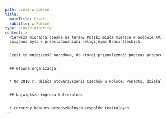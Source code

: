```yaml
---
path: czesi-w-polsce
title:
  mainTitle: Czesi
  subtitle: w Polsce
type: single-minority
content: >-
  Pierwsza migracja czeska na tereny Polski miała miejsce w połowie XVI wieku i
  związana była z prześladowaniami religijnymi Braci Czeskich.


  Czesi to mniejszość narodowa, do której przynależność podczas przeprowadzonego w 2011 r. Narodowego spisu powszechnego ludności i mieszkań zadeklarowało 2.833 obywateli polskich (wedle danych poprzedniego Narodowego Spisu powszechnego Ludności i Mieszkań z 2002 r. liczebność mniejszości czeskiej wynosiła 386 osób), w tym: w województwie śląskim 580 osób (według Narodowego Spisu powszechnego Ludności i Mieszkań z 2002 r. - 61), mazowieckim – 453 (według NSP 2002 r. – 37), dolnośląskim – 396 (według Narodowego Spisu powszechnego Ludności i Mieszkań z 2002 r. – 47). Tradycyjne skupisko mniejszości czeskiej znajduje się w okolicach miejscowości Zelów (woj. łódzkie). Pierwsza migracja czeska na tereny Polski miała miejsce w połowie XVI wieku i związana była z prześladowaniami religijnymi Braci Czeskich. Następne fale migracji miały miejsce w pierwszej połowie XVII w., drugiej połowie XVIII w. i na początku XIX w. – ta ostatnia związana była z rozwojem przemysłu włókienniczego w Łodzi.


  ## Główna organizacja:


  * Od 2010 r. działa Stowarzyszenie Czechów w Polsce. Ponadto, działalność społeczno-kulturalna osób należących do mniejszości czeskiej koncentruje się wokół Parafii Ewangelicko-Reformowanej w Zelowie.


  ## Największa impreza kulturalna:


  * coroczny konkurs przedszkolnych zespołów teatralnych
---
```

